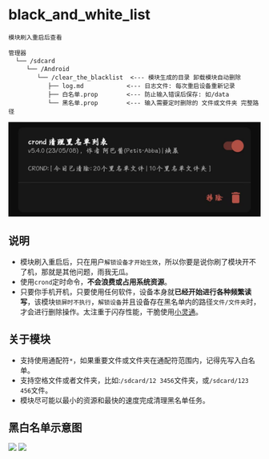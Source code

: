 # black_and_white_list

`模块刷入重启后查看`
```
管理器
  └── /sdcard
     └── /Android
        └── /clear_the_blacklist  <--- 模块生成的目录 卸载模块自动删除
           ├── log.md            <--- 日志文件: 每次重启设备重新记录
           ├── 白名单.prop        <--- 防止输入错误后保存: 如/data
           └── 黑名单.prop        <--- 输入需要定时删除的 文件或文件夹 完整路径
```
![](https://github.com/Petit-Abba/black_and_white_list/blob/14001f876593bc72b4bf62d8b38ab2638d91bfb6/A/Picture/3.jpg)
## 说明
- 模块刷入重启后，只在用户`解锁设备才开始生效`，所以你要是说你刷了模块开不了机，那就是其他问题，雨我无瓜。
- 使用`crond`定时命令，**不会浪费或占用系统资源**。
- 只要你手机开机，只要使用任何软件，设备本身就**已经开始进行各种频繁读写**，该模块`锁屏时不执行`，`解锁设备`并且设备存在黑名单内的路径`文件/文件夹`时，才会进行删除操作。太注重于闪存性能，干脆使用[小灵通](https://baike.baidu.com/item/%E5%B0%8F%E7%81%B5%E9%80%9A/94341?ivk_sa=1024630g)。

## 关于模块
- 支持使用通配符`*`，如果重要文件或文件夹在通配符范围内，记得先写入白名单。
- 支持空格文件或者文件夹，比如:`/sdcard/12 3456`文件夹，或`/sdcard/123 456`文件。
- 模块尽可能以最小的资源和最快的速度完成清理黑名单任务。

## 黑白名单示意图
![](https://github.com/Petit-Abba/black_and_white_list/blob/663b05b4ffba84ee633a6fda6e0ed5040def2ddd/A/Picture/1.jpg)
![](https://github.com/Petit-Abba/black_and_white_list/blob/663b05b4ffba84ee633a6fda6e0ed5040def2ddd/A/Picture/2.jpg)
